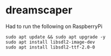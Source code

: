 # dreamscaper
Had to run the following on RaspberryPi
```
sudo apt update && sudo apt upgrade -y
sudo apt install libsdl2-image-dev
sudo apt install libsdl2-ttf-2.0-0
```
